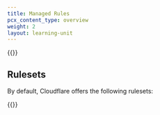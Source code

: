 ```yaml
---
title: Managed Rules
pcx_content_type: overview
weight: 2
layout: learning-unit
---
```


{{<render file="_waf-intro.md" productFolder="waf">}}

## Rulesets

By default, Cloudflare offers the following rulesets:

{{<render file="_waf-rulesets.md" productFolder="waf">}}